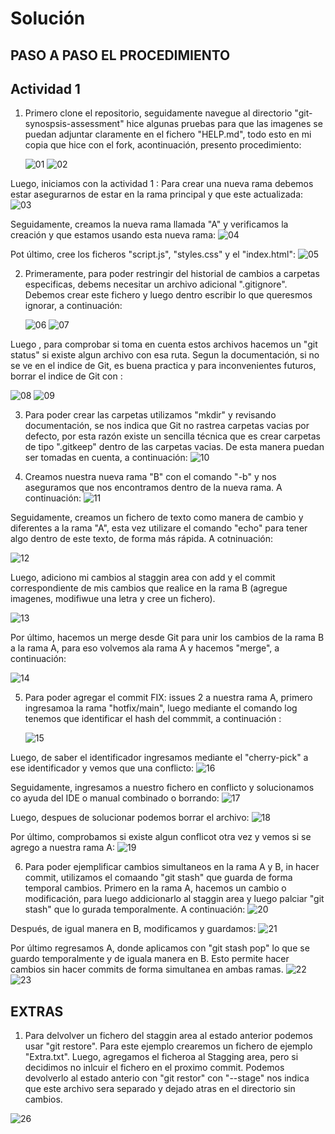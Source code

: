# Solución



## PASO A PASO EL PROCEDIMIENTO


## Actividad 1

1. Primero clone el repositorio, seguidamente navegue al directorio "git-synospsis-assessment" hice algunas pruebas para que las imagenes se puedan adjuntar claramente en el fichero "HELP.md", todo esto en mi copia que hice con el fork, acontinuación, presento procedimiento:

    ![01](./images/01.png)
    ![02](./images/02.png)

Luego, iniciamos con la actividad 1 : 
Para crear una nueva rama debemos estar asegurarnos de estar en la rama principal y que este actualizada:
    ![03](./images/03.png)

Seguidamente, creamos la nueva rama llamada "A"  y verificamos la creación y que estamos usando esta nueva rama:
    ![04](./images/04.png)

Pot último, cree los ficheros "script.js", "styles.css" y el "index.html":
    ![05](./images/05.png)

2. Primeramente, para poder restringir del historial de cambios a carpetas especificas, debems necesitar un archivo adicional ".gitignore". Debemos crear este fichero y luego dentro escribir lo que queresmos ignorar, a continuación:

    ![06](./images/06.png)
    ![07](./images/07.png)

Luego , para comprobar si toma en cuenta estos archivos hacemos un "git status" si existe algun archivo con esa ruta. Segun la documentación, si no se ve en el indice de Git, es buena practica y para inconvenientes futuros, borrar el indice de Git con : 

   ![08](./images/08.png)
   ![09](./images/09.png)

3. Para poder crear las carpetas utilizamos "mkdir" y revisando documentación, se nos indica que Git no rastrea carpetas vacias por defecto, por esta razón existe un sencilla técnica que es crear carpetas de tipo  ".gitkeep" dentro de las carpetas vacias. De esta manera puedan ser tomadas en cuenta, a continuación: 
    ![10](./images/10.png)

4. Creamos nuestra nueva rama "B"  con el comando "-b" y nos aseguramos que nos encontramos dentro de la nueva rama. A continuación:
  ![11](./images/11.png)

Seguidamente, creamos un fichero de texto como manera de cambio y diferentes a la rama "A", esta vez utilizare el comando "echo" para tener algo dentro de este texto, de forma más rápida. A cotninuación:

   ![12](./images/12.png)

Luego, adiciono mi cambios al staggin area con add y el commit correspondiente de mis cambios  que realice en la rama B (agregue imagenes, modifiwue una letra y cree un fichero). 

   ![13](./images/13.png)

Por último, hacemos un merge desde Git para unir los cambios de la rama B a la rama A, para eso volvemos ala rama A y hacemos "merge", a continuación: 

   ![14](./images/14.png)

5. Para poder agregar el commit FIX: issues 2 a nuestra rama A, primero ingresamoa la rama "hotfix/main", luego  mediante el comando log tenemos que identificar el hash del commmit, a continuación : 

    ![15](./images/15.png)

Luego, de saber el identificador ingresamos mediante el "cherry-pick" a ese identificador y vemos que una conflicto: 
    ![16](./images/16.png)

Seguidamente, ingresamos a nuestro fichero en conflicto y solucionamos co ayuda del IDE o manual combinado o borrando: 
    ![17](./images/17.png)


Luego, despues de solucionar podemos borrar el archivo: 
    ![18](./images/18.png)

Por último, comprobamos si existe algun conflicot otra vez y vemos si se agrego a nuestra rama A: 
    ![19](./images/19.png)


6. Para poder ejemplificar cambios simultaneos en la rama A y B, in hacer commit, utilizamos el comaando "git stash" que guarda de forma temporal cambios. Primero en la rama A, hacemos un cambio o modificación, para luego addicionarlo al staggin area y luego palciar  "git stash" que lo gurada temporalmente. A continuación: 
    ![20](./images/20.png)

Después, de igual manera en B, modificamos y guardamos: 
    ![21](./images/21.png)

Por último regresamos A, donde aplicamos con "git stash pop" lo que se guardo temporalmente y de iguala manera en B. Esto permite hacer cambios sin hacer commits de forma simultanea en ambas ramas. 
    ![22](./images/22.png)
    ![23](./images/23.png)


## EXTRAS

1. Para delvolver un fichero del staggin area al estado anterior podemos usar "git restore". Para este ejemplo crearemos un fichero de ejemplo "Extra.txt".
Luego, agregamos el ficheroa al Stagging area, pero si decidimos no inlcuir el fichero en el proximo commit. Podemos devolverlo al estado anterio con "git restor" con "--stage" nos indica que este archivo sera separado y dejado atras en el directorio sin cambios. 

![26](./images/26.png)


